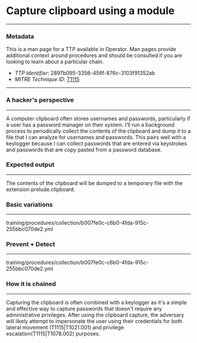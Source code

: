 
# Capture clipboard using a module

---

### Metadata

This is a man page for a TTP available in Operator. Man pages provide additional context around procedures and should be consulted if you are looking to learn about a particular chain.

- *TTP Identifier*: 2897b095-3356-456f-876c-3103f91352ab
- *MITRE Technique ID*: [T1115](https://attack.mitre.org/techniques/T1115/)

---

### A hacker's perspective

---

A computer clipboard often stores usernames and passwords, particularly if a user has a password manager on their system. I’ll run a background process to periodically collect the contents of the clipboard and dump it to a file that I can analyze for usernames and passwords. This pairs well with a keylogger because I can collect passwords that are entered via keystrokes and passwords that are copy pasted from a password database.
### Expected output

---

The contents of the clipboard will be dumped to a temporary file with the extension prelude.clipboard.

### Basic variations

---

training/procedures/collection/b007fe0c-c6b0-4fda-915c-255bbc070de2.yml

### Prevent + Detect

---

training/procedures/collection/b007fe0c-c6b0-4fda-915c-255bbc070de2.yml

### How it is chained

---

Capturing the clipboard is often combined with a keylogger as it's a simple and effective way to capture passwords that doesn't require any administrative privileges. After using the clipboard capture, the adversary will likely attempt to impersonate the user using their credentials for both lateral movement (T1115|T1021.001) and privilege escalation(T1115|T1078.002) purposes.
